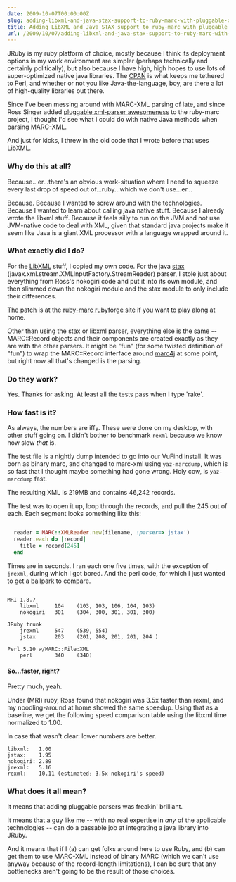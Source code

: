 ```yaml
---
date: 2009-10-07T00:00:00Z
slug: adding-libxml-and-java-stax-support-to-ruby-marc-with-pluggable-xml-parsers-2
title: Adding LibXML and Java STAX support to ruby-marc with pluggable XML parsers
url: /2009/10/07/adding-libxml-and-java-stax-support-to-ruby-marc-with-pluggable-xml-parsers-2/
---
```


JRuby is my ruby platform of choice, mostly because I think its deployment options in my work environment are simpler (perhaps technically and certainly politically), but also because I have high, high hopes to use lots of super-optimized native java libraries. The [CPAN](http://cpan.perl.org/) is what keeps me tethered to Perl, and whether or not you like Java-the-language, boy, are there a lot of high-quality libraries out there.

Since I've been messing around with MARC-XML parsing of late, and since Ross Singer added [pluggable xml-parser awesomeness](http://groups.google.com/group/blacklight-development/browse_thread/thread/b6f7e064c0cf0bbd/9cd076ca7eeb1293?hl=en&amp;lnk=gst&amp;q=a+few+rubymarc+announcements#9cd076ca7eeb1293) to the ruby-marc project, I thought I'd see what I could do with native Java methods when parsing MARC-XML.

And just for kicks, I threw in the old code that I wrote before that uses LibXML.


### Why do this at all?

Because...er...there's an obvious work-situation where I need to squeeze every last drop of speed out of...ruby...which we don't use...er...

Because. Because I wanted to screw around with the technologies. Because I wanted to learn about calling java native stuff. Because I already wrote the libxml stuff. Because it feels silly to run on the JVM and not use JVM-native code to deal with XML, given that standard java projects make it seem like Java is a giant XML processor with a language wrapped around it.


### What exactly did I do?

For the [LibXML](http://libxml.rubyforge.org/) stuff, I copied my own code. For the java [stax](http://en.wikipedia.org/wiki/StAX) (javax.xml.stream.XMLInputFactory.StreamReader) parser, I stole just about everything from Ross's nokogiri code and put it into its own module, and then slimmed down the nokogiri module and the stax module to only include their differences.


[The patch](http://rubyforge.org/tracker/index.php?func=detail&aid=27253&group_id=964&atid=3783) is at the [ruby-marc rubyforge site](http://rubyforge.org/projects/marc/) if you want to play along at home.


Other than using the stax or libxml parser, everything else is the same -- MARC::Record objects and their components are created exactly as they are with the other parsers. It might be "fun" (for some twisted definition of "fun") to wrap the MARC::Record interface around [marc4j](http://marc4j.tigris.org/) at some point, but right now all that's changed is the parsing.

### Do they work?

Yes. Thanks for asking. At least all the tests pass when I type 'rake'.


### How fast is it?

As always, the numbers are iffy. These were done on my desktop, with other stuff going on. I didn't bother to benchmark `rexml` because we know how slow *that* is.

The test file is a nightly dump intended to go into our VuFind install. It was born as binary marc, and changed to marc-xml using `yaz-marcdump`, which is so fast that I thought maybe something had gone wrong. Holy cow, is `yaz-marcdump` fast.

The resulting XML is 219MB and contains 46,242 records.

The test was to open it up, loop through the records, and pull the 245 out of each. Each segment looks something like this:


~~~ruby

  reader = MARC::XMLReader.new(filename, :parser=>'jstax')
  reader.each do |record|
    title = record[245]
  end

~~~

Times are in seconds. I ran each one five times, with the exception of `jrexml`, during which I got bored.  And the perl code, for which I just wanted to get a ballpark to compare.


~~~

MRI 1.8.7
    libxml     104    (103, 103, 106, 104, 103)
    nokogiri   301    (304, 300, 301, 301, 300)

JRuby trunk
    jrexml     547    (539, 554)
    jstax      203    (201, 208, 201, 201, 204 )

Perl 5.10 w/MARC::File:XML
    perl       340    (340)

~~~~



#### So...faster, right?

Pretty much, yeah.

Under (MRI) ruby, Ross found that nokogiri was 3.5x faster than rexml, and my noodling-around at home showed the same speedup. Using that as a baseline, we get the following speed comparison table using the libxml time normalized to 1.00.

In case that wasn't clear: lower numbers are better.

    libxml:   1.00
    jstax:    1.95
    nokogiri: 2.89
    jrexml:   5.16
    rexml:    10.11 (estimated; 3.5x nokogiri's speed)


### What does it all mean?

It means that adding pluggable parsers was freakin' brilliant.

It means that a guy like me -- with no real expertise in *any* of the applicable technologies -- can do a passable job at integrating a java library into JRuby.

And it means that if I (a) can get folks around here to use Ruby, and (b) can get them to use MARC-XML instead of binary MARC (which we can't use anyway because of the record-length limitations), I can be sure that any bottlenecks aren't going to be the result of those choices.
